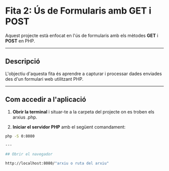 # Fita 2: Ús de Formularis amb GET i POST

Aquest projecte està enfocat en l'ús de formularis amb els mètodes **GET** i **POST** en PHP.

---

## Descripció

L'objectiu d'aquesta fita és aprendre a capturar i processar dades enviades des d'un formulari web utilitzant PHP.  

---

## Com accedir a l'aplicació

1. **Obrir la terminal** i situar-te a la carpeta del projecte on es troben els arxius .php.

2. **Iniciar el servidor PHP** amb el següent comandament:

```bash
php -S 0:8080

---

## Obrir el navegador

http://localhost:8080/"arxiu o ruta del arxiu"

